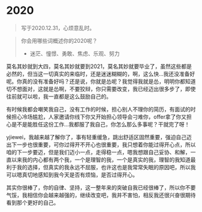 # 2020

> 写于2020.12.31，心烦意乱时。

> 你会用哪些词概述你的2020呢？
>
> - 迷茫、憧憬、勇敢、焦虑、乐观、努力

​		莫名其妙就到大四，莫名其妙就要到2021，莫名其妙就要毕业了，虽然这些都是必然的，但当这一切真实的来临时，还是迷迷糊糊的，啊，这么快...我还没准备好呢。你真的没有准备好吗？还是说，你就是怂呢？我觉得我就是怂，明明你都知道切不想面对，这就是怂啊，不要狡辩，你只需要改变，我已经迈出很多步了，即使往前就可以啦，我一直都是这么鼓励自己的。

​		有时候我都会嘲笑我自己，没有工作的时候，担心别人不理你的简历，有面试的时候担心冷场尴尬，人家邀请你线下你又开始担心领导会刁难你，offer拿了你又担心是不是能胜任这份工作...我都服了我自己，你怎么那么多事呢？干就完了呀！

​		yjiewei，我越来越了解你了，事有轻重缓急，跳出舒适区固然重要，强迫自己迈出下一步也很重要，可你过得开不开心也很重要，我只想着你能过得开心点，所以咱的下一步要迈，但是我们迈小一点，走得稳一点，嗯我想跟自己妥协、和解，一直以来我的内心都有两个我，一个是理智的我，一个是真实的我，理智的我知道最利于我的选择，但真实的我永远不屈服，也许这也是我常常失眠的原因吧，所以我可以嗯真切地感知到我今天是否有烦恼，是否过得开心。

​		其实你很棒了，你的自律、坚持，这一整年来的突破自我已经很棒了，所以你不要气馁，我相信你会越来越强的，继续改变吧，我并不害怕，相反我还很兴奋很期待看到那个更好的自己。

